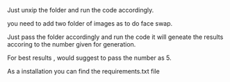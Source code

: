 Just unxip the folder and run the code accordingly.

you need to add two folder of images as to do face swap.

Just pass the folder accordingly and run the code it will geneate the results accoring to the number given for generation.

For best results , would suggest to pass the number as 5.

As a installation you can find the requirements.txt file 
